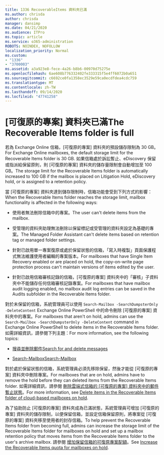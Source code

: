 ```yaml
---
title: 1336 RecoverableItems 資料夾已滿
ms.author: chrisda
author: chrisda
manager: dansimp
ms.date: 04/21/2020
ms.audience: ITPro
ms.topic: article
ms.service: o365-administration
ROBOTS: NOINDEX, NOFOLLOW
localization_priority: Normal
ms.custom:
- "1336"
- "3700003"
ms.assetid: a3a923e8-fece-4a26-b8b6-00970d75275e
ms.openlocfilehash: 6ae608b776332402fe333315f5e4ff6072b0a651
ms.sourcegitcommit: c6692ce0fa1358ec3529e59ca0ecdfdea4cdc759
ms.translationtype: MT
ms.contentlocale: zh-TW
ms.lasthandoff: 09/14/2020
ms.locfileid: "47741258"
---
```

# <a name="the-recoverable-items-folder-is-full"></a><span data-ttu-id="e2964-102">[可復原的專案] 資料夾已滿</span><span class="sxs-lookup"><span data-stu-id="e2964-102">The Recoverable Items folder is full</span></span>

<span data-ttu-id="e2964-103">若為 Exchange Online 信箱，[可復原的專案] 資料夾的預設儲存限制為 30 GB。</span><span class="sxs-lookup"><span data-stu-id="e2964-103">For Exchange Online mailboxes, the default storage limit for the Recoverable Items folder is 30 GB.</span></span> <span data-ttu-id="e2964-104">如果信箱處於訴訟暫止、eDiscovery 保留或指派給保留原則，則 [可復原的專案] 資料夾的儲存量限制會自動增加至 100 GB。</span><span class="sxs-lookup"><span data-stu-id="e2964-104">The storage limit for the Recoverable Items folder is automatically increased to 100 GB if the mailbox is placed on Litigation Hold, eDiscovery hold, or is assigned to a retention policy.</span></span>

<span data-ttu-id="e2964-105">當 [可復原的專案] 資料夾達到儲存限制時，信箱功能會受到下列方式的影響：</span><span class="sxs-lookup"><span data-stu-id="e2964-105">When the Recoverable Items folder reaches the storage limit, mailbox functionality is affected in the following ways:</span></span>

- <span data-ttu-id="e2964-106">使用者無法刪除信箱中的專案。</span><span class="sxs-lookup"><span data-stu-id="e2964-106">The user can't delete items from the mailbox.</span></span>

- <span data-ttu-id="e2964-107">受管理的資料夾助理無法刪除以保留標記或受管理的資料夾設定為基礎的專案。</span><span class="sxs-lookup"><span data-stu-id="e2964-107">The Managed Folder Assistant can't delete items based on retention tag or managed folder settings.</span></span>

- <span data-ttu-id="e2964-108">針對已啟用單一專案復原或處於保留狀態的信箱，「寫入時複製」頁面保護程式無法維護使用者編輯的專案版本。</span><span class="sxs-lookup"><span data-stu-id="e2964-108">For mailboxes that have Single Item Recovery enabled or are placed on hold, the copy-on-write page protection process can't maintain versions of items edited by the user.</span></span>

- <span data-ttu-id="e2964-109">針對已啟用信箱審核記錄的信箱，[可復原的專案] 資料夾中的「審核」子資料夾中不能儲存任何信箱審核記錄專案。</span><span class="sxs-lookup"><span data-stu-id="e2964-109">For mailboxes that have mailbox audit logging enabled, no mailbox audit log entries can be saved in the Audits subfolder in the Recoverable Items folder.</span></span>

<span data-ttu-id="e2964-110">對於未保留的信箱，系統管理員可以使用 `Search-Mailbox -SearchDumpsterOnly -DeleteContent` Exchange Online PowerShell 中的命令刪除 [可復原的專案] 資料夾中的專案。</span><span class="sxs-lookup"><span data-stu-id="e2964-110">For mailboxes that aren't on hold, admins can use the `Search-Mailbox -SearchDumpsterOnly -DeleteContent` command in Exchange Online PowerShell to delete items in the Recoverable Items folder.</span></span> <span data-ttu-id="e2964-111">如需詳細資訊，請參閱下列主題：</span><span class="sxs-lookup"><span data-stu-id="e2964-111">For more information, see the following topics:</span></span>

- [<span data-ttu-id="e2964-112">搜尋並刪除郵件</span><span class="sxs-lookup"><span data-stu-id="e2964-112">Search for and delete messages</span></span>](https://docs.microsoft.com/microsoft-365/compliance/search-for-and-delete-messagesadmin-help)

- [<span data-ttu-id="e2964-113">Search-Mailbox</span><span class="sxs-lookup"><span data-stu-id="e2964-113">Search-Mailbox</span></span>](https://docs.microsoft.com/powershell/module/exchange/mailboxes/Search-Mailbox)

<span data-ttu-id="e2964-114">對於處於保留狀態的信箱，系統管理員必須先移除保留，然後才能從 [可復原的專案] 資料夾中刪除專案。</span><span class="sxs-lookup"><span data-stu-id="e2964-114">For mailboxes that are on hold, admins have to remove the hold before they can deleted items from the Recoverable Items folder.</span></span> <span data-ttu-id="e2964-115">如需詳細資訊，請參閱 [刪除雲端式信箱的 [可復原的專案] 資料夾中的郵件暫止狀態](https://docs.microsoft.com/microsoft-365/compliance/delete-items-in-the-recoverable-items-folder-of-mailboxes-on-hold)。</span><span class="sxs-lookup"><span data-stu-id="e2964-115">For more information, see [Delete items in the Recoverable Items folder of cloud-based mailboxes on hold](https://docs.microsoft.com/microsoft-365/compliance/delete-items-in-the-recoverable-items-folder-of-mailboxes-on-hold).</span></span>

<span data-ttu-id="e2964-116">為了協助防止 [可復原的專案] 資料夾成為已滿狀態，系統管理員可增加 [可復原的專案] 資料夾的儲存限制，以便保留信箱，並設定信箱保留原則，將專案從 [可復原的專案] 資料夾移至使用者的封存信箱。</span><span class="sxs-lookup"><span data-stu-id="e2964-116">To help prevent the Recoverable Items folder from becoming full, admins can increase the storage limit of the Recoverable Items folder for mailboxes on hold and set up a mailbox retention policy that moves items from the Recoverable Items folder to the user's archive mailbox.</span></span> <span data-ttu-id="e2964-117">請參閱 [增加保留信箱的可復原專案配額](https://docs.microsoft.com/microsoft-365/compliance/increase-the-recoverable-quota-for-mailboxes-on-hold)。</span><span class="sxs-lookup"><span data-stu-id="e2964-117">See [Increase the Recoverable Items quota for mailboxes on hold](https://docs.microsoft.com/microsoft-365/compliance/increase-the-recoverable-quota-for-mailboxes-on-hold).</span></span>

